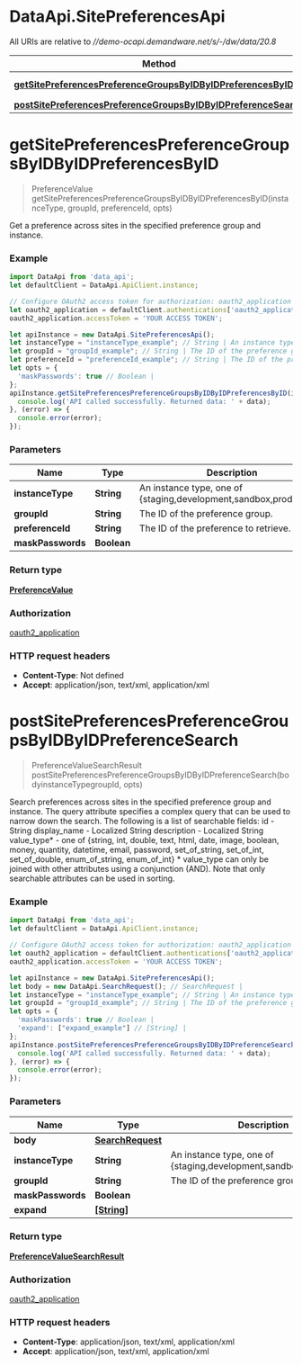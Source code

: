 # DataApi.SitePreferencesApi

All URIs are relative to *//demo-ocapi.demandware.net/s/-/dw/data/20.8*

Method | HTTP request | Description
------------- | ------------- | -------------
[**getSitePreferencesPreferenceGroupsByIDByIDPreferencesByID**](SitePreferencesApi.md#getSitePreferencesPreferenceGroupsByIDByIDPreferencesByID) | **GET** /site_preferences/preference_groups/{group_id}/{instance_type}/preferences/{preference_id} | 
[**postSitePreferencesPreferenceGroupsByIDByIDPreferenceSearch**](SitePreferencesApi.md#postSitePreferencesPreferenceGroupsByIDByIDPreferenceSearch) | **POST** /site_preferences/preference_groups/{group_id}/{instance_type}/preference_search | 

<a name="getSitePreferencesPreferenceGroupsByIDByIDPreferencesByID"></a>
# **getSitePreferencesPreferenceGroupsByIDByIDPreferencesByID**
> PreferenceValue getSitePreferencesPreferenceGroupsByIDByIDPreferencesByID(instanceType, groupId, preferenceId, opts)



Get a preference across sites in the specified preference group and instance.

### Example
```javascript
import DataApi from 'data_api';
let defaultClient = DataApi.ApiClient.instance;

// Configure OAuth2 access token for authorization: oauth2_application
let oauth2_application = defaultClient.authentications['oauth2_application'];
oauth2_application.accessToken = 'YOUR ACCESS TOKEN';

let apiInstance = new DataApi.SitePreferencesApi();
let instanceType = "instanceType_example"; // String | An instance type, one of {staging,development,sandbox,production}.
let groupId = "groupId_example"; // String | The ID of the preference group.
let preferenceId = "preferenceId_example"; // String | The ID of the preference to retrieve.
let opts = { 
  'maskPasswords': true // Boolean | 
};
apiInstance.getSitePreferencesPreferenceGroupsByIDByIDPreferencesByID(instanceType, groupId, preferenceId, opts).then((data) => {
  console.log('API called successfully. Returned data: ' + data);
}, (error) => {
  console.error(error);
});

```

### Parameters

Name | Type | Description  | Notes
------------- | ------------- | ------------- | -------------
 **instanceType** | **String**| An instance type, one of {staging,development,sandbox,production}. | 
 **groupId** | **String**| The ID of the preference group. | 
 **preferenceId** | **String**| The ID of the preference to retrieve. | 
 **maskPasswords** | **Boolean**|  | [optional] 

### Return type

[**PreferenceValue**](PreferenceValue.md)

### Authorization

[oauth2_application](../README.md#oauth2_application)

### HTTP request headers

 - **Content-Type**: Not defined
 - **Accept**: application/json, text/xml, application/xml

<a name="postSitePreferencesPreferenceGroupsByIDByIDPreferenceSearch"></a>
# **postSitePreferencesPreferenceGroupsByIDByIDPreferenceSearch**
> PreferenceValueSearchResult postSitePreferencesPreferenceGroupsByIDByIDPreferenceSearch(bodyinstanceTypegroupId, opts)



Search preferences across sites in the specified preference group and instance.    The query attribute specifies a complex query that can be used to narrow down the search.   The following is a list of searchable fields:     id - String  display_name - Localized String  description - Localized String  value_type* - one of {string, int, double, text, html, date, image, boolean, money, quantity, datetime, email, password, set_of_string, set_of_int, set_of_double, enum_of_string, enum_of_int}     * value_type can only be joined with other attributes using a conjunction (AND).  Note that only searchable attributes can be used in sorting.

### Example
```javascript
import DataApi from 'data_api';
let defaultClient = DataApi.ApiClient.instance;

// Configure OAuth2 access token for authorization: oauth2_application
let oauth2_application = defaultClient.authentications['oauth2_application'];
oauth2_application.accessToken = 'YOUR ACCESS TOKEN';

let apiInstance = new DataApi.SitePreferencesApi();
let body = new DataApi.SearchRequest(); // SearchRequest | 
let instanceType = "instanceType_example"; // String | An instance type, one of {staging,development,sandbox,production}.
let groupId = "groupId_example"; // String | The ID of the preference group.
let opts = { 
  'maskPasswords': true // Boolean | 
  'expand': ["expand_example"] // [String] | 
};
apiInstance.postSitePreferencesPreferenceGroupsByIDByIDPreferenceSearch(bodyinstanceTypegroupId, opts).then((data) => {
  console.log('API called successfully. Returned data: ' + data);
}, (error) => {
  console.error(error);
});

```

### Parameters

Name | Type | Description  | Notes
------------- | ------------- | ------------- | -------------
 **body** | [**SearchRequest**](SearchRequest.md)|  | 
 **instanceType** | **String**| An instance type, one of {staging,development,sandbox,production}. | 
 **groupId** | **String**| The ID of the preference group. | 
 **maskPasswords** | **Boolean**|  | [optional] 
 **expand** | [**[String]**](String.md)|  | [optional] 

### Return type

[**PreferenceValueSearchResult**](PreferenceValueSearchResult.md)

### Authorization

[oauth2_application](../README.md#oauth2_application)

### HTTP request headers

 - **Content-Type**: application/json, text/xml, application/xml
 - **Accept**: application/json, text/xml, application/xml

